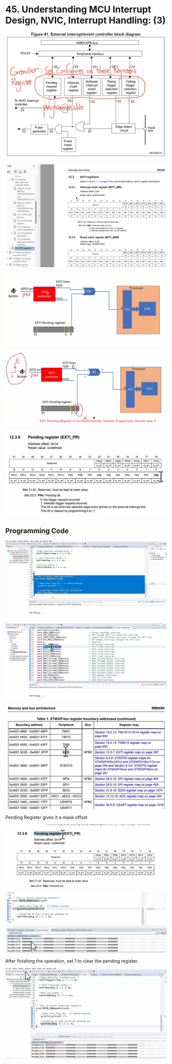 # 45. Understanding MCU Interrupt Design, NVIC, Interrupt Handling: (3)



![01](https://github.com/knightsummon/Mastering-Microcontroller-and-Embedded-Driver-Development/blob/main/12.%20Understanding%20MCU%20Interrupt%20Design%2C%20NVIC%2C%20Interrupt%20Handling/45.%20Understanding%20MCU%20Interrupt%20Design%2C%20NVIC%2C%20Interrupt%20Handling%20(3).assets/01.jpg)

![02](https://github.com/knightsummon/Mastering-Microcontroller-and-Embedded-Driver-Development/blob/main/12.%20Understanding%20MCU%20Interrupt%20Design%2C%20NVIC%2C%20Interrupt%20Handling/45.%20Understanding%20MCU%20Interrupt%20Design%2C%20NVIC%2C%20Interrupt%20Handling%20(3).assets/02.jpg)

![03](https://github.com/knightsummon/Mastering-Microcontroller-and-Embedded-Driver-Development/blob/main/12.%20Understanding%20MCU%20Interrupt%20Design%2C%20NVIC%2C%20Interrupt%20Handling/45.%20Understanding%20MCU%20Interrupt%20Design%2C%20NVIC%2C%20Interrupt%20Handling%20(3).assets/03.jpg)

![04](https://github.com/knightsummon/Mastering-Microcontroller-and-Embedded-Driver-Development/blob/main/12.%20Understanding%20MCU%20Interrupt%20Design%2C%20NVIC%2C%20Interrupt%20Handling/45.%20Understanding%20MCU%20Interrupt%20Design%2C%20NVIC%2C%20Interrupt%20Handling%20(3).assets/04.jpg)

![05](https://github.com/knightsummon/Mastering-Microcontroller-and-Embedded-Driver-Development/blob/main/12.%20Understanding%20MCU%20Interrupt%20Design%2C%20NVIC%2C%20Interrupt%20Handling/45.%20Understanding%20MCU%20Interrupt%20Design%2C%20NVIC%2C%20Interrupt%20Handling%20(3).assets/05.jpg)

## Programming Code

![06](https://github.com/knightsummon/Mastering-Microcontroller-and-Embedded-Driver-Development/blob/main/12.%20Understanding%20MCU%20Interrupt%20Design%2C%20NVIC%2C%20Interrupt%20Handling/45.%20Understanding%20MCU%20Interrupt%20Design%2C%20NVIC%2C%20Interrupt%20Handling%20(3).assets/06.jpg)

![07](https://github.com/knightsummon/Mastering-Microcontroller-and-Embedded-Driver-Development/blob/main/12.%20Understanding%20MCU%20Interrupt%20Design%2C%20NVIC%2C%20Interrupt%20Handling/45.%20Understanding%20MCU%20Interrupt%20Design%2C%20NVIC%2C%20Interrupt%20Handling%20(3).assets/07.jpg)

![08](https://github.com/knightsummon/Mastering-Microcontroller-and-Embedded-Driver-Development/blob/main/12.%20Understanding%20MCU%20Interrupt%20Design%2C%20NVIC%2C%20Interrupt%20Handling/45.%20Understanding%20MCU%20Interrupt%20Design%2C%20NVIC%2C%20Interrupt%20Handling%20(3).assets/08.jpg)

Pending Register gives it a mask offset

![09](https://github.com/knightsummon/Mastering-Microcontroller-and-Embedded-Driver-Development/blob/main/12.%20Understanding%20MCU%20Interrupt%20Design%2C%20NVIC%2C%20Interrupt%20Handling/45.%20Understanding%20MCU%20Interrupt%20Design%2C%20NVIC%2C%20Interrupt%20Handling%20(3).assets/09.jpg)

![10](https://github.com/knightsummon/Mastering-Microcontroller-and-Embedded-Driver-Development/blob/main/12.%20Understanding%20MCU%20Interrupt%20Design%2C%20NVIC%2C%20Interrupt%20Handling/45.%20Understanding%20MCU%20Interrupt%20Design%2C%20NVIC%2C%20Interrupt%20Handling%20(3).assets/10.jpg)

After finishing the operation, set 1 to clear the pending register.

![11](https://github.com/knightsummon/Mastering-Microcontroller-and-Embedded-Driver-Development/blob/main/12.%20Understanding%20MCU%20Interrupt%20Design%2C%20NVIC%2C%20Interrupt%20Handling/45.%20Understanding%20MCU%20Interrupt%20Design%2C%20NVIC%2C%20Interrupt%20Handling%20(3).assets/11.jpg)
